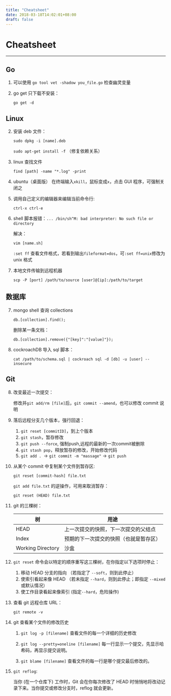 ```yaml
---
title: "Cheatsheet"
date: 2018-03-18T14:02:01+08:00
draft: false
---
```

# Cheatsheet

---

## Go

1. 可以使用 `go tool vet -shadow you_file.go` 检查幽灵变量

6. go get 只下载不安装：

	`go get -d`
	

## Linux

2. 安装 deb 文件：
	
	`sudo dpkg -i [name].deb`
	
	`sudo apt-get install -f` （修复依赖关系）

3. linux 查找文件

	`find [path] -name "*.log" -print `
	
4. ubuntu（桌面版） 在终端输入`xkill`，鼠标变成`x`，点击 GUI 程序，可强制关闭之


5. 调用自己定义的编辑器来编辑当前命令行:

	`ctrl-x ctrl-e`
	
9. shell 脚本报错：`... /bin/sh^M: bad interpreter: No such file or directory`

	解决：

	`vim [name.sh]`
	
	`:set ff` 查看文件格式，若看到输出`fileformat=dos`，可`:set ff=unix`修改为 unix 格式
	
15. 本地文件传输到远程机器

	`scp -P [port] /path/to/source [user]@[ip]:/path/to/target`

## 数据库

7. mongo shell 查询 collections

	`db.[collection].find();`

	删除某一条文档：
	
	`db.[collection].remove({"[key]":"[value]"});`
	
18. cockroachDB 导入 sql 脚本：
	
	 `cat /path/to/schema.sql | cockroach sql -d [db] -u [user] --insecure`
	
	
##  Git

8. 改变最近一次提交：

	修改并`git add/rm [file]`后，`git commit --amend`，也可以修改 commit 说明


10. 落后远程分支几个版本，强行回退：

	1. `git reset [commitID]`，到上个版本
	2. `git stash`，暂存修改
	3. `git push --force`, 强制push,远程的最新的一次commit被删除
	4. `git stash pop`，释放暂存的修改，开始修改代码
	5. `git add . `-> `git commit -m "massage"` -> `git push`

11. 从某个 commit 中复制某个文件到暂存区:

	`git reset [commit-hash] file.txt` 

	`git add file.txt` 的逆操作，可用来取消暂存：
	
	`git reset (HEAD) file.txt`

12. git 的三棵树：

	树                         | 用途        
	---------------------|-----
	HEAD                    | 上一次提交的快照，下一次提交的父结点
	Index                     | 预期的下一次提交的快照（也就是暂存区）
	Working Directory | 沙盒

13. `git reset` 命令会以特定的顺序重写这三棵树，在你指定以下选项时停止：

	1. 移动 HEAD 分支的指向 （若指定了 `--soft`，则到此停止）
	2. 使索引看起来像 HEAD （若未指定 `--hard`，则到此停止；即指定 `--mixed` 或默认情况）
	3. 使工作目录看起来像索引 (指定`--hard`，危险操作)

14. 查看 git 远程仓库 URL：

	`git remote -v`


	
16. git 查看某个文件的修改历史

	1. `git log -p [filename]`
	查看文件的每一个详细的历史修改
	
	2. `git log --pretty=oneline [filename]`
	每一行显示一个提交，先显示哈希码，再显示提交说明。
	
	3. `git blame [filename]`
	查看文件的每一行是哪个提交最后修改的。
	
17. `git reflog`:
	
	当你 (在一个仓库下) 工作时，Git 会在你每次修改了 HEAD 时悄悄地将改动记录下来。当你提交或修改分支时，reflog 就会更新。



